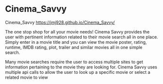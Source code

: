 # Cinema_Savvy
Cinema_Savvy
https://jmj928.github.io/Cinema_Savvy/

The one stop shop for all your movie needs! Cinema Savvy provides the user with pertinent information related to their movie search all in one place. Simply enter in a movie title and you can view the movie poster, rating, runtime, IMDB rating, plot, trailer and similar movies all in one simple search.

Many movie searches require the user to access multiple sites to get information pertaining to the movie they are looking for. Cinema Savvy uses multiple api calls to allow the user to look up a specific movie or select a related movie to view

